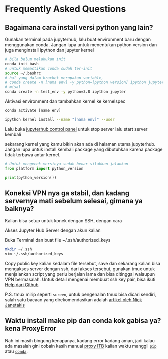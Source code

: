 # Frequently Asked Questions

## Bagaimana cara install versi python yang lain?

Gunakan terminal pada jupyterhub, lalu buat environment baru dengan menggunakan conda. Jangan lupa untuk menentukan python version dan juga menginstall ipython dan jupyter kernel
``` bash
# bila belum melakukan init
conda init bash 
# untuk memastikan conda sudah ter-init
source ~/.bashrc
# hal yang dalam bracket merupakan variable, 
# conda create -n [nama env] -y python=[python version] ipython jupyter
# misal
conda create -n test_env -y python=3.8 ipython jupyter
```

Aktivasi environment dan tambahkan kernel ke kernelspec
``` bash
conda activate [name env]

ipython kernel install --name "[nama env]" --user
```

Lalu buka [jupyterhub control panel](http://167.205.32.108/hub/home) untuk stop server lalu start server kembali

sekarang kernel yang kamu bikin akan ada di halaman utama jupyterhub. Jangan lupa untuk install kembali package yang dibutuhkan karena package tidak terbawa antar kernel.
``` python
# Untuk mengecek versinya sudah benar silahkan jalankan
from platform import python_version

print(python_version())
```

## Koneksi VPN nya ga stabil, dan kadang servernya mati sebelum selesai, gimana ya baiknya?

Kalian bisa setup untuk konek dengan SSH, dengan cara

Akses Jupyter Hub Server dengan akun kalian

Buka Terminal dan buat file ~/.ssh/authorized_keys

```bash
mkdir ~/.ssh
vim ~/.ssh/authorized_keys
```

Copy public key kalian kedalam file tersebut, save dan sekarang kalian bisa mengakses server dengan ssh, dari akses tersebut, gunakan tmux untuk menjalankan script yang perlu berjalan lama dan bisa ditinggal walaupun VPN bermasalah. Untuk detail mengenai membuat ssh key pair, bisa ikuti [Help dari Github](https://docs.github.com/en/github/authenticating-to-github/connecting-to-github-with-ssh/generating-a-new-ssh-key-and-adding-it-to-the-ssh-agent)

P.S. tmux mirip seperti `screen`, untuk pengenalan tmux bisa dicari sendiri, salah satu bacaan yang direkomendasikan adalah [artikel oleh Nick Janetakis](https://nickjanetakis.com/blog/who-else-wants-to-boost-their-productivity-with-tmux)

## Waktu install make pip dan conda kok gabisa ya? kena ProxyError

Nah ini masih bingung kenapanya, kadang error kadang aman, jadi kalau ada masalah gini cobain kasih manual [proxy ITB](https://ditsti.itb.ac.id/en/proxy-internet-itb/) kalian waktu manggil [`pip`](https://leifengblog.net/blog/how-to-use-pip-behind-a-proxy/) atau [`conda`](https://docs.anaconda.com/anaconda/user-guide/tasks/proxy/). 
